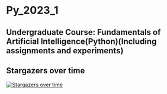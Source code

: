 # Py_2023_1
## Undergraduate Course: Fundamentals of Artificial Intelligence(Python)(Including assignments and experiments)

## Stargazers over time

[![Stargazers over time](https://starchart.cc/zxyup/Py_2023_1.svg)](https://starchart.cc/zxyup/Py_2023_1)
